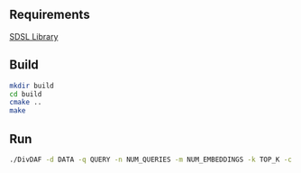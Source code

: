 ## Requirements
[SDSL Library](https://github.com/simongog/sdsl-lite)

## Build
```sh
mkdir build
cd build 
cmake ..
make 
```
## Run 
```sh
./DivDAF -d DATA -q QUERY -n NUM_QUERIES -m NUM_EMBEDDINGS -k TOP_K -c
```
